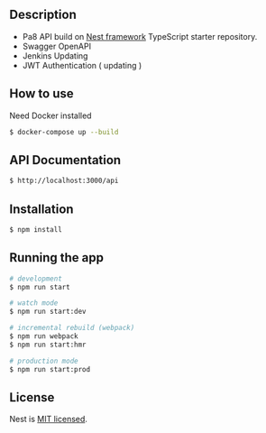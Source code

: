 ## Description

* Pa8 API build on [Nest framework](https://github.com/nestjs/nest)  TypeScript starter repository.
* Swagger OpenAPI
* Jenkins Updating
* JWT Authentication ( updating )

## How to use
Need Docker installed
```bash
$ docker-compose up --build
```

## API Documentation

```bash
$ http://localhost:3000/api
```

## Installation

```bash
$ npm install
```

## Running the app

```bash
# development
$ npm run start

# watch mode
$ npm run start:dev

# incremental rebuild (webpack)
$ npm run webpack
$ npm run start:hmr

# production mode
$ npm run start:prod
```

## License

  Nest is [MIT licensed](LICENSE).

